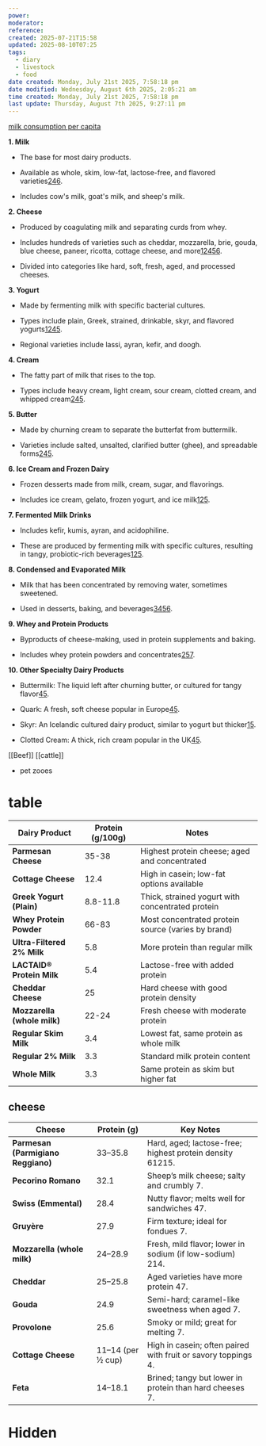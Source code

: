 ```yaml
---
power: 
moderator: 
reference: 
created: 2025-07-21T15:58
updated: 2025-08-10T07:25
tags:
  - diary
  - livestock
  - food
date created: Monday, July 21st 2025, 7:58:18 pm
date modified: Wednesday, August 6th 2025, 2:05:21 am
time created: Monday, July 21st 2025, 7:58:18 pm
last update: Thursday, August 7th 2025, 9:27:11 pm
---
```

 
[milk consumption per capita](https://en.wikipedia.org/wiki/List_of_countries_by_milk_consumption_per_capita)


**1. Milk**

- The base for most dairy products.
    
- Available as whole, skim, low-fat, lactose-free, and flavored varieties[2](https://www.usdairy.com/dairy-nutrition/products)[4](https://promova.com/english-vocabulary/dairy-foods-list-in-english)[6](https://www.britannica.com/topic/dairy-product).
    
- Includes cow's milk, goat's milk, and sheep's milk.
    

**2. Cheese**

- Produced by coagulating milk and separating curds from whey.
    
- Includes hundreds of varieties such as cheddar, mozzarella, brie, gouda, blue cheese, paneer, ricotta, cottage cheese, and more[1](https://en.wikipedia.org/wiki/Dairy_product)[2](https://www.usdairy.com/dairy-nutrition/products)[4](https://promova.com/english-vocabulary/dairy-foods-list-in-english)[5](https://www.nutritionadvance.com/dairy-products/)[6](https://www.britannica.com/topic/dairy-product).
    
- Divided into categories like hard, soft, fresh, aged, and processed cheeses.
    

**3. Yogurt**

- Made by fermenting milk with specific bacterial cultures.
    
- Types include plain, Greek, strained, drinkable, skyr, and flavored yogurts[1](https://en.wikipedia.org/wiki/Dairy_product)[2](https://www.usdairy.com/dairy-nutrition/products)[4](https://promova.com/english-vocabulary/dairy-foods-list-in-english)[5](https://www.nutritionadvance.com/dairy-products/).
    
- Regional varieties include lassi, ayran, kefir, and doogh.
    

**4. Cream**

- The fatty part of milk that rises to the top.
    
- Types include heavy cream, light cream, sour cream, clotted cream, and whipped cream[2](https://www.usdairy.com/dairy-nutrition/products)[4](https://promova.com/english-vocabulary/dairy-foods-list-in-english)[5](https://www.nutritionadvance.com/dairy-products/).
    

**5. Butter**

- Made by churning cream to separate the butterfat from buttermilk.
    
- Varieties include salted, unsalted, clarified butter (ghee), and spreadable forms[2](https://www.usdairy.com/dairy-nutrition/products)[4](https://promova.com/english-vocabulary/dairy-foods-list-in-english)[5](https://www.nutritionadvance.com/dairy-products/).
    

**6. Ice Cream and Frozen Dairy**

- Frozen desserts made from milk, cream, sugar, and flavorings.
    
- Includes ice cream, gelato, frozen yogurt, and ice milk[1](https://en.wikipedia.org/wiki/Dairy_product)[2](https://www.usdairy.com/dairy-nutrition/products)[5](https://www.nutritionadvance.com/dairy-products/).
    

**7. Fermented Milk Drinks**

- Includes kefir, kumis, ayran, and acidophiline.
    
- These are produced by fermenting milk with specific cultures, resulting in tangy, probiotic-rich beverages[1](https://en.wikipedia.org/wiki/Dairy_product)[2](https://www.usdairy.com/dairy-nutrition/products)[5](https://www.nutritionadvance.com/dairy-products/).
    

**8. Condensed and Evaporated Milk**

- Milk that has been concentrated by removing water, sometimes sweetened.
    
- Used in desserts, baking, and beverages[3](https://www.myplate.gov/eat-healthy/dairy)[4](https://promova.com/english-vocabulary/dairy-foods-list-in-english)[5](https://www.nutritionadvance.com/dairy-products/)[6](https://www.britannica.com/topic/dairy-product).
    

**9. Whey and Protein Products**

- Byproducts of cheese-making, used in protein supplements and baking.
    
- Includes whey protein powders and concentrates[2](https://www.usdairy.com/dairy-nutrition/products)[5](https://www.nutritionadvance.com/dairy-products/)[7](https://med.virginia.edu/ginutrition/wp-content/uploads/sites/199/2022/04/Lactose_Content_of_Common_Foods-4-2022.pdf).
    

**10. Other Specialty Dairy Products**

- Buttermilk: The liquid left after churning butter, or cultured for tangy flavor[4](https://promova.com/english-vocabulary/dairy-foods-list-in-english)[5](https://www.nutritionadvance.com/dairy-products/).
    
- Quark: A fresh, soft cheese popular in Europe[4](https://promova.com/english-vocabulary/dairy-foods-list-in-english)[5](https://www.nutritionadvance.com/dairy-products/).
    
- Skyr: An Icelandic cultured dairy product, similar to yogurt but thicker[1](https://en.wikipedia.org/wiki/Dairy_product)[5](https://www.nutritionadvance.com/dairy-products/).
    
- Clotted Cream: A thick, rich cream popular in the UK[4](https://promova.com/english-vocabulary/dairy-foods-list-in-english)[5](https://www.nutritionadvance.com/dairy-products/).

[[Beef]]
[[cattle]]
- pet zooes


# table

| **Dairy Product**           | **Protein (g/100g)** | **Notes**                                          |
| --------------------------- | -------------------- | -------------------------------------------------- |
| **Parmesan Cheese**         | 35-38                | Highest protein cheese; aged and concentrated      |
| **Cottage Cheese**          | 12.4                 | High in casein; low-fat options available          |
| **Greek Yogurt (Plain)**    | 8.8-11.8             | Thick, strained yogurt with concentrated protein   |
| **Whey Protein Powder**     | 66-83                | Most concentrated protein source (varies by brand) |
| **Ultra-Filtered 2% Milk**  | 5.8                  | More protein than regular milk                     |
| **LACTAID® Protein Milk**   | 5.4                  | Lactose-free with added protein                    |
| **Cheddar Cheese**          | 25                   | Hard cheese with good protein density              |
| **Mozzarella (whole milk)** | 22-24                | Fresh cheese with moderate protein                 |
| **Regular Skim Milk**       | 3.4                  | Lowest fat, same protein as whole milk             |
| **Regular 2% Milk**         | 3.3                  | Standard milk protein content                      |
| **Whole Milk**              | 3.3                  | Same protein as skim but higher fat                |

## cheese

| **Cheese**                         | **Protein (g)**   | **Key Notes**                                                 |
| ---------------------------------- | ----------------- | ------------------------------------------------------------- |
| **Parmesan (Parmigiano Reggiano)** | 33–35.8           | Hard, aged; lactose-free; highest protein density 61215.      |
| **Pecorino Romano**                | 32.1              | Sheep’s milk cheese; salty and crumbly 7.                     |
| **Swiss (Emmental)**               | 28.4              | Nutty flavor; melts well for sandwiches 47.                   |
| **Gruyère**                        | 27.9              | Firm texture; ideal for fondues 7.                            |
| **Mozzarella (whole milk)**        | 24–28.9           | Fresh, mild flavor; lower in sodium (if low-sodium) 214.      |
| **Cheddar**                        | 25–25.8           | Aged varieties have more protein 47.                          |
| **Gouda**                          | 24.9              | Semi-hard; caramel-like sweetness when aged 7.                |
| **Provolone**                      | 25.6              | Smoky or mild; great for melting 7.                           |
| **Cottage Cheese**                 | 11–14 (per ½ cup) | High in casein; often paired with fruit or savory toppings 4. |
| **Feta**                           | 14–18.1           | Brined; tangy but lower in protein than hard cheeses 7.       |


# Hidden
